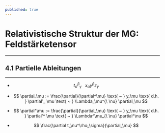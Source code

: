 ```yaml
---
published: true
---
```

# Relativistische Struktur der MG: Feldstärketensor

---

## 4.1 Partielle Ableitungen

---

- $$ {t_\alpha^\beta}_ \gamma \text{ ~ } x_\alpha y^\beta z_\gamma $$

- $$ \partial_\mu := \frac{\partial}{\partial^\mu} \text{ ~ } y_\mu \text{ d.h. } \partial'_ \mu \text{ ~ } \Lambda_\mu^{\ \nu} \partial_\nu $$  


- $$ \partial^\mu := \frac{\partial}{\partial_\mu} \text{ ~ } y_\mu \text{ d.h. } \partial'^ \mu \text{ ~ } \Lambda^\mu_{\ \nu} \partial^\nu $$

- $$ \frac{\partial t_\nu^\rho_\sigma}{\partial_\mu} $$